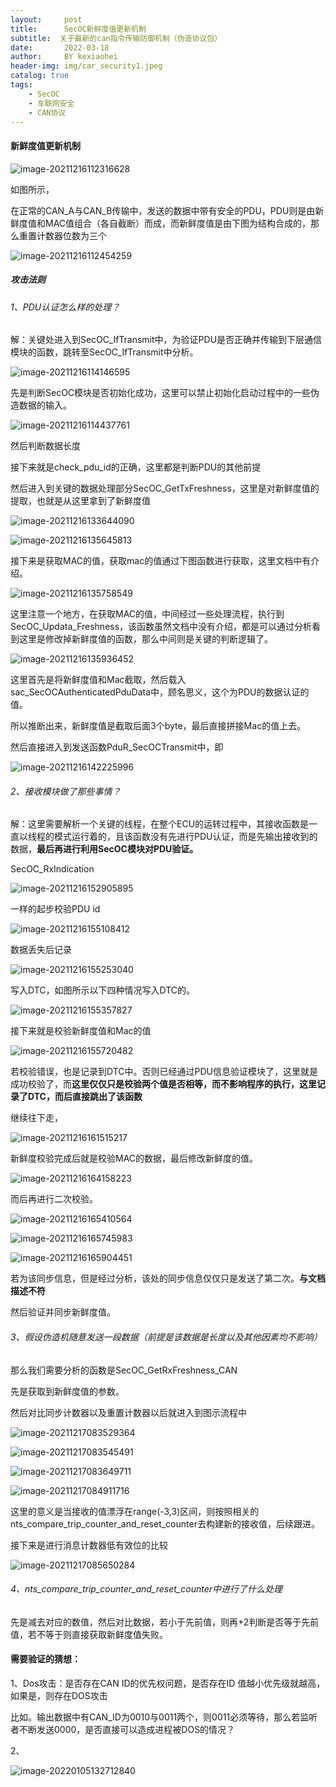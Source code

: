 ```yaml
---
layout:     post
title:      SecOC新鲜度值更新机制
subtitle:  关于最新的can指令传输防御机制（伪造协议包）
date:       2022-03-18
author:     BY kexiaohei
header-img: img/car_security1.jpeg
catalog: true
tags:
    - SecOC
    - 车联网安全
    - CAN协议
---
```




#### 新鲜度值更新机制

![image-20211216112316628](http:frankie625641200.github.io/img/Untitled.assets/image-20211216112316628.png)

如图所示，

在正常的CAN_A与CAN_B传输中，发送的数据中带有安全的PDU，PDU则是由新鲜度值和MAC值组合（各自截断）而成，而新鲜度值是由下图为结构合成的，那么重置计数器位数为三个

![image-20211216112454259](http:frankie625641200.github.io/img/Untitled.assets/image-20211216112454259.png)

##### 攻击法则

###### 1、PDU认证怎么样的处理？

​	解：关键处进入到SecOC_IfTransmit中，为验证PDU是否正确并传输到下层通信模块的函数，跳转至SecOC_IfTransmit中分析。

![image-20211216114146595](http:frankie625641200.github.io/img/Untitled.assets/image-20211216114146595.png)

先是判断SecOC模块是否初始化成功，这里可以禁止初始化启动过程中的一些伪造数据的输入。

![image-20211216114437761](http:frankie625641200.github.io/img/Untitled.assets/image-20211216114437761.png)

然后判断数据长度

接下来就是check_pdu_id的正确，这里都是判断PDU的其他前提

然后进入到关键的数据处理部分SecOC_GetTxFreshness，这里是对新鲜度值的提取，也就是从这里拿到了新鲜度值

![image-20211216133644090](http:frankie625641200.github.io/img/Untitled.assets/image-20211216133644090.png)

![image-20211216135645813](http:frankie625641200.github.io/img/Untitled.assets/image-20211216135645813.png)

接下来是获取MAC的值，获取mac的值通过下图函数进行获取，这里文档中有介绍。

![image-20211216135758549](http:frankie625641200.github.io/img/Untitled.assets/image-20211216135758549.png)

这里注意一个地方，在获取MAC的值，中间经过一些处理流程，执行到SecOC_Updata_Freshness，该函数虽然文档中没有介绍，都是可以通过分析看到这里是修改掉新鲜度值的函数，那么中间则是关键的判断逻辑了。

![image-20211216135936452](http:frankie625641200.github.io/img/Untitled.assets/image-20211216135936452.png)

这里首先是将新鲜度值和Mac截取，然后载入sac_SecOCAuthenticatedPduData中，顾名思义，这个为PDU的数据认证的值。

所以推断出来，新鲜度值是截取后面3个byte，最后直接拼接Mac的值上去。

然后直接进入到发送函数PduR_SecOCTransmit中，即

![image-20211216142225996](http:frankie625641200.github.io/img/Untitled.assets/image-20211216142225996.png)

###### 2、接收模块做了那些事情？

解：这里需要解析一个关键的线程，在整个ECU的运转过程中，其接收函数是一直以线程的模式运行着的，且该函数没有先进行PDU认证，而是先输出接收到的数据，**最后再进行利用SecOC模块对PDU验证。**

SecOC_RxIndication

![image-20211216152905895](http:frankie625641200.github.io/img/Untitled.assets/image-20211216152905895.png)

一样的起步校验PDU id

![image-20211216155108412](http:frankie625641200.github.io/img/Untitled.assets/image-20211216155108412.png)

数据丢失后记录

![image-20211216155253040](http:frankie625641200.github.io/img/Untitled.assets/image-20211216155253040.png)

写入DTC，如图所示以下四种情况写入DTC的。

![image-20211216155357827](http:frankie625641200.github.io/img/Untitled.assets/image-20211216155357827.png)

接下来就是校验新鲜度值和Mac的值

![image-20211216155720482](http:frankie625641200.github.io/img/Untitled.assets/image-20211216155720482.png)

若校验错误，也是记录到DTC中。否则已经通过PDU信息验证模块了，这里就是成功校验了，而**这里仅仅只是校验两个值是否相等，而不影响程序的执行，这里记录了DTC，而后直接跳出了该函数**

继续往下走，

![image-20211216161515217](http:frankie625641200.github.io/img/Untitled.assets/image-20211216161515217.png)

新鲜度校验完成后就是校验MAC的数据，最后修改新鲜度的值。

![image-20211216164158223](http:frankie625641200.github.io/img/Untitled.assets/image-20211216164158223.png)

而后再进行二次校验。

![image-20211216165410564](http:frankie625641200.github.io/img/Untitled.assets/image-20211216165410564.png)

![image-20211216165745983](http:frankie625641200.github.io/img/Untitled.assets/image-20211216165745983.png)

![image-20211216165904451](http:frankie625641200.github.io/img/Untitled.assets/image-20211216165904451.png)

若为该同步信息，但是经过分析，该处的同步信息仅仅只是发送了第二次。**与文档描述不符**

然后验证并同步新鲜度值。



###### 3、假设伪造机随意发送一段数据（前提是该数据是长度以及其他因素均不影响）

那么我们需要分析的函数是SecOC_GetRxFreshness_CAN

先是获取到新鲜度值的参数。

然后对比同步计数器以及重置计数器以后就进入到图示流程中

![image-20211217083529364](%E6%96%B0%E9%B2%9C%E5%BA%A6%E6%9C%BA%E5%88%B6.assets/image-20211217083529364.png)

![image-20211217083545491](%E6%96%B0%E9%B2%9C%E5%BA%A6%E6%9C%BA%E5%88%B6.assets/image-20211217083545491.png)

![image-20211217083649711](%E6%96%B0%E9%B2%9C%E5%BA%A6%E6%9C%BA%E5%88%B6.assets/image-20211217083649711.png)



![image-20211217084911716](%E6%96%B0%E9%B2%9C%E5%BA%A6%E6%9C%BA%E5%88%B6.assets/image-20211217084911716.png)

这里的意义是当接收的值漂浮在range(-3,3)区间，则按照相关的nts_compare_trip_counter_and_reset_counter去构建新的接收值，后续跟进。

接下来是进行消息计数器低有效位的比较

![image-20211217085650284](%E6%96%B0%E9%B2%9C%E5%BA%A6%E6%9C%BA%E5%88%B6.assets/image-20211217085650284.png)

###### 4、nts_compare_trip_counter_and_reset_counter中进行了什么处理

先是减去对应的数值，然后对比数据，若小于先前值，则再+2判断是否等于先前值，若不等于则直接获取新鲜度值失败。



#### 需要验证的猜想：

1、Dos攻击：是否存在CAN ID的优先权问题，是否存在ID 值越小优先级就越高，如果是，则存在DOS攻击

比如。输出数据中有CAN_ID为0010与0011两个，则0011必须等待，那么若监听者不断发送0000，是否直接可以造成进程被DOS的情况？

2、

![image-20220105132712840](%E6%96%B0%E9%B2%9C%E5%BA%A6%E6%9C%BA%E5%88%B6.assets/image-20220105132712840.png)